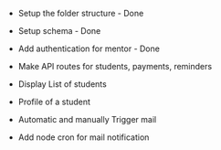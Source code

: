 - Setup the folder structure - Done
- Setup schema - Done
- Add authentication for mentor - Done
- Make API routes for students, payments, reminders
- Display List of students
- Profile of a student
- Automatic and manually Trigger mail

- Add node cron for mail notification
